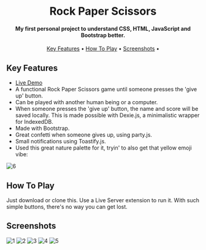 <h1 align="center">
  Rock Paper Scissors
  <br>
</h1>

<h4 align="center">My first personal project to understand CSS, HTML, JavaScript and Bootstrap better.</h4>

<p align="center">
  <a href="#key-features">Key Features</a> •
  <a href="#how-to-play">How To Play</a> •
  <a href="#screenshots">Screenshots</a> •
</p>

## Key Features

* <a href="https://therockthepapertheschissors.netlify.app" target="_blank">Live Demo</a>
* A functional Rock Paper Scissors game until someone presses the 'give up' button.
* Can be played with another human being or a computer.
* When someone presses the 'give up' button, the name and score will be saved locally. This is made possible with Dexie.js, a minimalistic wrapper for IndexedDB.
* Made with Bootstrap.
* Great confetti when someone gives up, using party.js.
* Small notifications using Toastify.js.
* Used this great nature palette for it, tryin' to also get that yellow emoji vibe:

![6](https://user-images.githubusercontent.com/103831098/195327010-9ac0b3d1-b75e-4de7-bc71-683afc5ed78a.PNG)

## How To Play

Just download or clone this. Use a Live Server extension to run it. With such simple buttons, there's no way you can get lost.

## Screenshots
![1](https://user-images.githubusercontent.com/103831098/195326557-813dc8b5-5f24-48ce-b70e-9d974234491c.png)
![2](https://user-images.githubusercontent.com/103831098/195326562-202b1a1c-a773-4384-a7de-c673cdb03cc0.png)
![3](https://user-images.githubusercontent.com/103831098/195326565-15de4351-0684-4bae-a019-6469dc96132f.png)
![4](https://user-images.githubusercontent.com/103831098/195326570-d3ee68b1-2c58-4079-b35d-bf191f0a9691.png)
![5](https://user-images.githubusercontent.com/103831098/195326573-d6a6eb01-a631-47ed-97ba-5ade0ed018ea.png)

